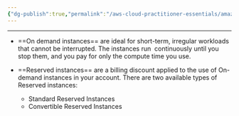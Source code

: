 ```yaml
---
{"dg-publish":true,"permalink":"/aws-cloud-practitioner-essentials/amazon-ec-2-pricing/"}
---
```


---

- ==On demand instances== are ideal for short-term, irregular workloads that cannot be interrupted. The instances run  continuously until you stop them, and you pay for only the compute time you use.

- ==Reserved instances== are a billing discount applied to the use of On-demand instances in your account. There are two available types of Reserved instances:
	- Standard Reserved Instances
	- Convertible Reserved Instances